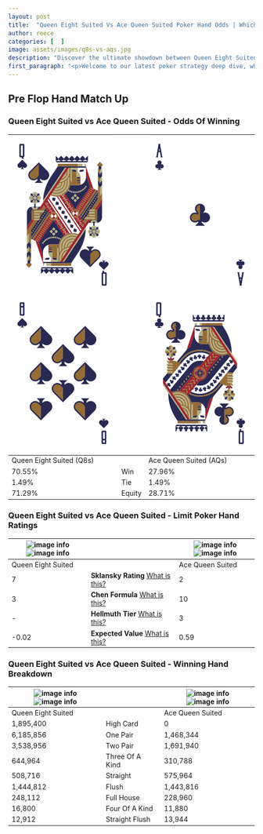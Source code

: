 ```yaml
---
layout: post
title:  "Queen Eight Suited Vs Ace Queen Suited Poker Hand Odds | Which Is The Better Hand In Poker? A Complete Guide"
author: reece
categories: [  ]
image: assets/images/q8s-vs-aqs.jpg
description: "Discover the ultimate showdown between Queen Eight Suited and Ace Queen Suited in poker! Uncover the odds, strategies, and scenarios where one hand triumphs over the other. Get ready to up your poker game with this thrilling analysis."
first_paragraph: "<p>Welcome to our latest poker strategy deep dive, where we're pitting two distinct hands against each other in a high-stakes showdown: Queen Eight Suited vs Ace Queen Suited.</p><p>In the dynamic world of poker, every decision counts, and knowing which hand holds the upper hand is key to your success at the table.</p><p>In this article, we'll dissect these two hands, explore the scenarios where one dominates the other, and equip you with the knowledge to make strategic choices that can tip the odds in your favor.</p><p>Get ready to unravel the intriguing dynamics of these poker hands and elevate your game to new heights.</p>"
---
```




[comment]: # (sp0)

## Pre Flop Hand Match Up

<div class="table hand-ratings" markdown="1"> 



### Queen Eight Suited vs Ace Queen Suited - Odds Of Winning


    
| ![image info](assets/images/hand1/q.png) ![image info](assets/images/hand1/8.png) |  | ![image info](assets/images/hand2/a.png) ![image info](assets/images/hand2/q.png) |
| -------- | -------- | -------- |
| Queen Eight Suited (Q8s) |  | Ace Queen Suited (AQs) |
| 70.55% | Win | 27.96% |
| 1.49% | Tie | 1.49% |
| 71.29% | Equity | 28.71% |




[comment]: # (sp1)



### Queen Eight Suited vs Ace Queen Suited - Limit Poker Hand Ratings


    
| ![image info](https://www.riverpairs.com/assets/images/hand1/q.png) ![image info](https://www.riverpairs.com/assets/images/hand1/8.png) |  | ![image info](https://www.riverpairs.com/assets/images/hand2/a.png) ![image info](https://www.riverpairs.com/assets/images/hand2/q.png) |
| -------- | -------- | -------- |
| Queen Eight Suited |  | Ace Queen Suited |
| 7 | **Sklansky Rating** [What is this?](/sklansky-rating-explained) | 2 |
| 3 | **Chen Formula** [What is this?](/chen-formula-explained) | 10 |
| - | **Hellmuth Tier** [What is this?](/Hellmuth-tier-explained) | 3 |
| -0.02 | **Expected Value** [What is this?](/expected-value-explained) | 0.59 |




[comment]: # (sp2)



### Queen Eight Suited vs Ace Queen Suited - Winning Hand Breakdown


    
| ![image info](https://www.riverpairs.com/assets/images/hand1/q.png) ![image info](https://www.riverpairs.com/assets/images/hand1/8.png) |  | ![image info](https://www.riverpairs.com/assets/images/hand2/a.png) ![image info](https://www.riverpairs.com/assets/images/hand2/q.png) |
| -------- | -------- | -------- |
| Queen Eight Suited |  | Ace Queen Suited |
| 1,895,400 | High Card | 0 |
| 6,185,856 | One Pair | 1,468,344 |
| 3,538,956 | Two Pair | 1,691,940 |
| 644,964 | Three Of A Kind | 310,788 |
| 508,716 | Straight | 575,964 |
| 1,444,812 | Flush | 1,443,816 |
| 248,112 | Full House | 228,960 |
| 16,800 | Four Of A Kind | 11,880 |
| 12,912 | Straight Flush | 13,944 |




[comment]: # (sp3)



</div>

[comment]: # (sp4)



[comment]: # (sp5)

